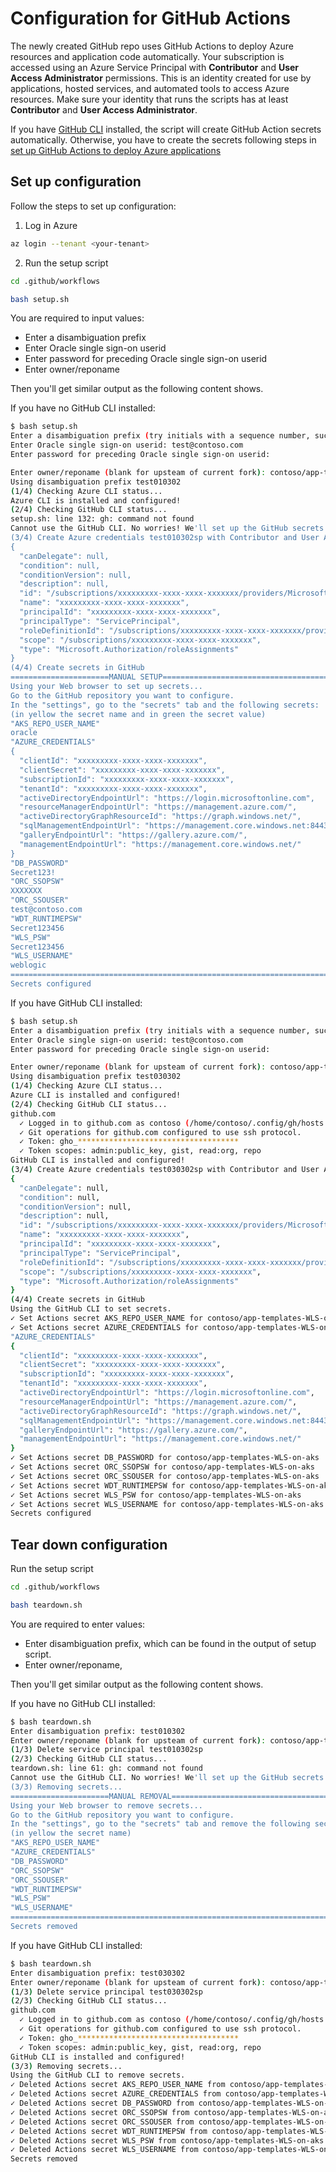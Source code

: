 # Configuration for GitHub Actions

The newly created GitHub repo uses GitHub Actions to deploy Azure resources and application code automatically. Your subscription is accessed using an Azure Service Principal with **Contributor** and **User Access Administrator** permissions. This is an identity created for use by applications, hosted services, and automated tools to access Azure resources. Make sure your identity that runs the scripts has at least **Contributor** and **User Access Administrator**. 

If you have [GitHub CLI](https://cli.github.com/) installed, the script will create GitHub Action secrets automatically. Otherwise, you have to create the secrets following steps in [set up GitHub Actions to deploy Azure applications](https://github.com/Azure/actions-workflow-samples/blob/master/assets/create-secrets-for-GitHub-workflows.md)

## Set up configuration

Follow the steps to set up configuration:

1. Log in Azure

```bash
az login --tenant <your-tenant>
```

2. Run the setup script

```bash
cd .github/workflows

bash setup.sh
```

You are required to input values:

* Enter a disambiguation prefix
* Enter Oracle single sign-on userid
* Enter password for preceding Oracle single sign-on userid
* Enter owner/reponame

Then you'll get similar output as the following content shows.

If you have no GitHub CLI installed:

```bash
$ bash setup.sh
Enter a disambiguation prefix (try initials with a sequence number, such as ejb01): test01
Enter Oracle single sign-on userid: test@contoso.com
Enter password for preceding Oracle single sign-on userid: 

Enter owner/reponame (blank for upsteam of current fork): contoso/app-templates-WLS-on-aks
Using disambiguation prefix test010302
(1/4) Checking Azure CLI status...
Azure CLI is installed and configured!
(2/4) Checking GitHub CLI status...
setup.sh: line 132: gh: command not found
Cannot use the GitHub CLI. No worries! We'll set up the GitHub secrets manually.
(3/4) Create Azure credentials test010302sp with Contributor and User Access Administrator role in subscription scope.
{
  "canDelegate": null,
  "condition": null,
  "conditionVersion": null,
  "description": null,
  "id": "/subscriptions/xxxxxxxxx-xxxx-xxxx-xxxxxxx/providers/Microsoft.Authorization/roleAssignments/xxxxxxxxx-xxxx-xxxx-xxxxxxx",
  "name": "xxxxxxxxx-xxxx-xxxx-xxxxxxx",
  "principalId": "xxxxxxxxx-xxxx-xxxx-xxxxxxx",
  "principalType": "ServicePrincipal",
  "roleDefinitionId": "/subscriptions/xxxxxxxxx-xxxx-xxxx-xxxxxxx/providers/Microsoft.Authorization/roleDefinitions/18d7d88d-d35e-4fb5-a5c3-7773c20a72d9",
  "scope": "/subscriptions/xxxxxxxxx-xxxx-xxxx-xxxxxxx",
  "type": "Microsoft.Authorization/roleAssignments"
}
(4/4) Create secrets in GitHub
======================MANUAL SETUP======================================
Using your Web browser to set up secrets...
Go to the GitHub repository you want to configure.
In the "settings", go to the "secrets" tab and the following secrets:
(in yellow the secret name and in green the secret value)
"AKS_REPO_USER_NAME"
oracle
"AZURE_CREDENTIALS"
{
  "clientId": "xxxxxxxxx-xxxx-xxxx-xxxxxxx",
  "clientSecret": "xxxxxxxxx-xxxx-xxxx-xxxxxxx",
  "subscriptionId": "xxxxxxxxx-xxxx-xxxx-xxxxxxx",
  "tenantId": "xxxxxxxxx-xxxx-xxxx-xxxxxxx",
  "activeDirectoryEndpointUrl": "https://login.microsoftonline.com",
  "resourceManagerEndpointUrl": "https://management.azure.com/",
  "activeDirectoryGraphResourceId": "https://graph.windows.net/",
  "sqlManagementEndpointUrl": "https://management.core.windows.net:8443/",
  "galleryEndpointUrl": "https://gallery.azure.com/",
  "managementEndpointUrl": "https://management.core.windows.net/"
}
"DB_PASSWORD"
Secret123!
"ORC_SSOPSW"
XXXXXXX
"ORC_SSOUSER"
test@contoso.com
"WDT_RUNTIMEPSW"
Secret123456
"WLS_PSW"
Secret123456
"WLS_USERNAME"
weblogic
========================================================================
Secrets configured

```

If you have GitHub CLI installed:

```bash
$ bash setup.sh
Enter a disambiguation prefix (try initials with a sequence number, such as ejb01): test03
Enter Oracle single sign-on userid: test@contoso.com
Enter password for preceding Oracle single sign-on userid: 

Enter owner/reponame (blank for upsteam of current fork): contoso/app-templates-WLS-on-aks
Using disambiguation prefix test030302
(1/4) Checking Azure CLI status...
Azure CLI is installed and configured!
(2/4) Checking GitHub CLI status...
github.com
  ✓ Logged in to github.com as contoso (/home/contoso/.config/gh/hosts.yml)
  ✓ Git operations for github.com configured to use ssh protocol.
  ✓ Token: gho_************************************
  ✓ Token scopes: admin:public_key, gist, read:org, repo
GitHub CLI is installed and configured!
(3/4) Create Azure credentials test030302sp with Contributor and User Access Administrator role in subscription scope.
{
  "canDelegate": null,
  "condition": null,
  "conditionVersion": null,
  "description": null,
  "id": "/subscriptions/xxxxxxxxx-xxxx-xxxx-xxxxxxx/providers/Microsoft.Authorization/roleAssignments/xxxxxxxxx-xxxx-xxxx-xxxxxxx",
  "name": "xxxxxxxxx-xxxx-xxxx-xxxxxxx",
  "principalId": "xxxxxxxxx-xxxx-xxxx-xxxxxxx",
  "principalType": "ServicePrincipal",
  "roleDefinitionId": "/subscriptions/xxxxxxxxx-xxxx-xxxx-xxxxxxx/providers/Microsoft.Authorization/roleDefinitions/18d7d88d-d35e-4fb5-a5c3-7773c20a72d9",
  "scope": "/subscriptions/xxxxxxxxx-xxxx-xxxx-xxxxxxx",
  "type": "Microsoft.Authorization/roleAssignments"
}
(4/4) Create secrets in GitHub
Using the GitHub CLI to set secrets.
✓ Set Actions secret AKS_REPO_USER_NAME for contoso/app-templates-WLS-on-aks
✓ Set Actions secret AZURE_CREDENTIALS for contoso/app-templates-WLS-on-aks
"AZURE_CREDENTIALS"
{
  "clientId": "xxxxxxxxx-xxxx-xxxx-xxxxxxx",
  "clientSecret": "xxxxxxxxx-xxxx-xxxx-xxxxxxx",
  "subscriptionId": "xxxxxxxxx-xxxx-xxxx-xxxxxxx",
  "tenantId": "xxxxxxxxx-xxxx-xxxx-xxxxxxx",
  "activeDirectoryEndpointUrl": "https://login.microsoftonline.com",
  "resourceManagerEndpointUrl": "https://management.azure.com/",
  "activeDirectoryGraphResourceId": "https://graph.windows.net/",
  "sqlManagementEndpointUrl": "https://management.core.windows.net:8443/",
  "galleryEndpointUrl": "https://gallery.azure.com/",
  "managementEndpointUrl": "https://management.core.windows.net/"
}
✓ Set Actions secret DB_PASSWORD for contoso/app-templates-WLS-on-aks
✓ Set Actions secret ORC_SSOPSW for contoso/app-templates-WLS-on-aks
✓ Set Actions secret ORC_SSOUSER for contoso/app-templates-WLS-on-aks
✓ Set Actions secret WDT_RUNTIMEPSW for contoso/app-templates-WLS-on-aks
✓ Set Actions secret WLS_PSW for contoso/app-templates-WLS-on-aks
✓ Set Actions secret WLS_USERNAME for contoso/app-templates-WLS-on-aks
Secrets configured
```

## Tear down configuration

Run the setup script

```bash
cd .github/workflows

bash teardown.sh
```

You are required to enter values:
* Enter disambiguation prefix, which can be found in the output of setup script.
* Enter owner/reponame,

Then you'll get similar output as the following content shows.

If you have no GitHub CLI installed:

```bash
$ bash teardown.sh 
Enter disambiguation prefix: test010302
Enter owner/reponame (blank for upsteam of current fork): contoso/app-templates-WLS-on-aks
(1/3) Delete service principal test010302sp
(2/3) Checking GitHub CLI status...
teardown.sh: line 61: gh: command not found
Cannot use the GitHub CLI. No worries! We'll set up the GitHub secrets manually.
(3/3) Removing secrets...
======================MANUAL REMOVAL======================================
Using your Web browser to remove secrets...
Go to the GitHub repository you want to configure.
In the "settings", go to the "secrets" tab and remove the following secrets:
(in yellow the secret name)
"AKS_REPO_USER_NAME"
"AZURE_CREDENTIALS"
"DB_PASSWORD"
"ORC_SSOPSW"
"ORC_SSOUSER"
"WDT_RUNTIMEPSW"
"WLS_PSW"
"WLS_USERNAME"
========================================================================
Secrets removed
```

If you have GitHub CLI installed:

```bash
$ bash teardown.sh
Enter disambiguation prefix: test030302
Enter owner/reponame (blank for upsteam of current fork): contoso/app-templates-WLS-on-aks
(1/3) Delete service principal test030302sp
(2/3) Checking GitHub CLI status...
github.com
  ✓ Logged in to github.com as contoso (/home/contoso/.config/gh/hosts.yml)
  ✓ Git operations for github.com configured to use ssh protocol.
  ✓ Token: gho_************************************
  ✓ Token scopes: admin:public_key, gist, read:org, repo
GitHub CLI is installed and configured!
(3/3) Removing secrets...
Using the GitHub CLI to remove secrets.
✓ Deleted Actions secret AKS_REPO_USER_NAME from contoso/app-templates-WLS-on-aks
✓ Deleted Actions secret AZURE_CREDENTIALS from contoso/app-templates-WLS-on-aks
✓ Deleted Actions secret DB_PASSWORD from contoso/app-templates-WLS-on-aks
✓ Deleted Actions secret ORC_SSOPSW from contoso/app-templates-WLS-on-aks
✓ Deleted Actions secret ORC_SSOUSER from contoso/app-templates-WLS-on-aks
✓ Deleted Actions secret WDT_RUNTIMEPSW from contoso/app-templates-WLS-on-aks
✓ Deleted Actions secret WLS_PSW from contoso/app-templates-WLS-on-aks
✓ Deleted Actions secret WLS_USERNAME from contoso/app-templates-WLS-on-aks
Secrets removed
```
